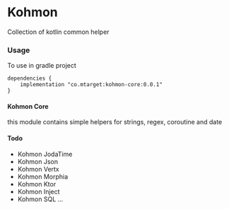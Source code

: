 # Kohmon

Collection of kotlin common helper


### Usage

To use in gradle project
    
    dependencies {
        implementation "co.mtarget:kohmon-core:0.0.1"
    }
    

#### Kohmon Core

this module contains simple helpers for strings, regex, coroutine and date

#### Todo

- Kohmon JodaTime
- Kohmon Json
- Kohmon Vertx
- Kohmon Morphia
- Kohmon Ktor
- Kohmon Inject
- Kohmon SQL
...

